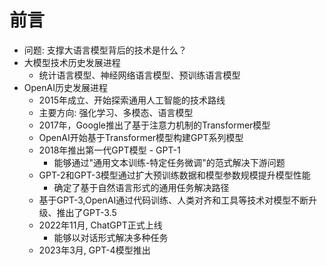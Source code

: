 # 前言
- 问题: 支撑大语言模型背后的技术是什么？
- 大模型技术历史发展进程
    - 统计语言模型、神经网络语言模型、预训练语言模型
- OpenAI历史发展进程
    - 2015年成立、开始探索通用人工智能的技术路线
    - 主要方向: 强化学习、多模态、语言模型
    - 2017年，Google推出了基于注意力机制的Transformer模型
    - OpenAI开始基于Transformer模型构建GPT系列模型
    - 2018年推出第一代GPT模型 - GPT-1
        - 能够通过"通用文本训练-特定任务微调"的范式解决下游问题
    - GPT-2和GPT-3模型通过扩大预训练数据和模型参数规模提升模型性能
        - 确定了基于自然语言形式的通用任务解决路径
    - 基于GPT-3,OpenAI通过代码训练、人类对齐和工具等技术对模型不断升级、推出了GPT-3.5
    - 2022年11月, ChatGPT正式上线
        - 能够以对话形式解决多种任务
    - 2023年3月, GPT-4模型推出